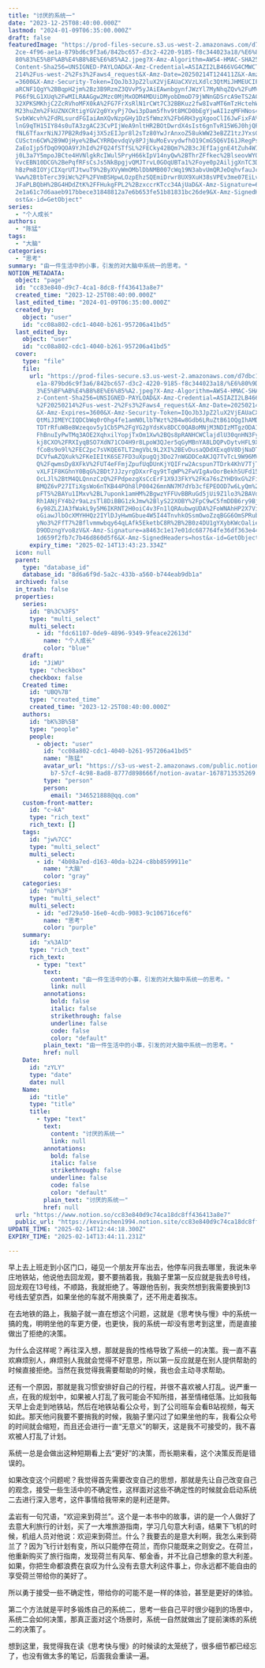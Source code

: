 ```yaml
---
title: "讨厌的系统一"
date: "2023-12-25T08:40:00.000Z"
lastmod: "2024-01-09T06:35:00.000Z"
draft: false
featuredImage: "https://prod-files-secure.s3.us-west-2.amazonaws.com/d7dbc101-8\
  2ce-4f96-ae1a-879bd6c9f3a6/842bc657-d3c2-4220-9185-f8c344023a18/%E6%80%9D%E8%\
  80%83%E5%BF%AB%E4%B8%8E%E6%85%A2.jpeg?X-Amz-Algorithm=AWS4-HMAC-SHA256&X-Amz-\
  Content-Sha256=UNSIGNED-PAYLOAD&X-Amz-Credential=ASIAZI2LB466VG4CMWCT%2F20250\
  214%2Fus-west-2%2Fs3%2Faws4_request&X-Amz-Date=20250214T124411Z&X-Amz-Expires\
  =3600&X-Amz-Security-Token=IQoJb3JpZ2luX2VjEAUaCXVzLXdlc3QtMiJHMEUCIFLhvkjCeH\
  aRCNF1QgY%2BBqpH2jm%2Bz3B9RzmZ3QVvP5yJAiEAwnbgynfJWzYl7MyNhqZQv%2FuMVxLwWOzHt\
  P66f9LG1XUq%2FwMILRAAGgw2Mzc0MjMxODM4MDUiDMyobDmoD79jWNnGDSrcA9eTS2ACS%2FCU0T\
  32XPKSMKhjC2ZcRVhoMFX0kA%2FG7FrXsRlN1rCWt7C32BBKuz2fw8IvaMT6mTzHctehW89nfyrIn\
  M23huZm%2FkUZNXCRtigYGV2g0YxyPj7Owi3pDam5fhv9t8MCD0bEgYjwAI1zqMFHNos4x2lR26LI\
  SvbKWcvh%2FdRLsurdFGIaiAmXQvNzpGHy1DzSfWmzX%2Fb6RH3ygXgooClI6JwFixFA%2B0WAeZD\
  lnG9qTH15IY84s0uTA3zgAC23CvPIjWeA9nltHR2BOtDwrdX4sIst6gnTvR15W6J0hjQPIhUz6auT\
  fNL6TfaxrNiNJ7PB2Rd9a4j3X5zEIJpr8l2sTz80YwJrAnxoZ58ukWW23eBZZ1tzJYxsGZhq9bQT2\
  CUSctn6CW%2B9WOjHye%2BwCYRRQevdqVy8PJjNuMoEvvydwfhO19CmG5Q6VI61JRegPsgXJpniMI\
  ZaEoIjp5fDqO9QOA9YJhId%2FQ24fSTfSL%2FECky42BQm7%2B3cJEfIajgnE4tZuh4WI73LXTHSh\
  j0L3a7Y5mpoJBCte4HVNlgkRcIWul5PryH66kIpV14nyQw%2BThrZFfkec%2BlseovWYQ%2FJltsj\
  VvcEBN10DCG%2BePqfRFsCsJs5NkBpgjvQMJTrvL0GOqUBTa1%2Foye0p2AiljgXnTC3DI4zUUrpu\
  hBzPm8IOYjCIXqrUTJtwuT9%2ByXVyWmOMblDbNMB007cWq19N3abvUmQRJeDqhvfauJcsV90KYtP\
  Vww%2BtbTerc39iWc%2F%2FVmBSHpwLOzpEhzSQEmiDrwr8UX9XuH38sVPEv3me07EiLvj7cXR71T\
  JFaPLBQbH%2BG4HDdZtK%2FFHukgFPL2%2BzxccrKTcc34AjUaD&X-Amz-Signature=650041ab6\
  2e1a61c7d6aaeb917bbece31848812a7e6b653fe51b81831bc26de9&X-Amz-SignedHeaders=h\
  ost&x-id=GetObject"
series:
  - "个人成长"
authors:
  - "陈猛"
tags:
  - "大脑"
categories:
  - "思考"
summary: "由一件生活中的小事，引发的对大脑中系统一的思考。"
NOTION_METADATA:
  object: "page"
  id: "cc83e840-d9c7-4ca1-8dc8-ff436413a8e7"
  created_time: "2023-12-25T08:40:00.000Z"
  last_edited_time: "2024-01-09T06:35:00.000Z"
  created_by:
    object: "user"
    id: "cc08a802-cdc1-4040-b261-957206a41bd5"
  last_edited_by:
    object: "user"
    id: "cc08a802-cdc1-4040-b261-957206a41bd5"
  cover:
    type: "file"
    file:
      url: "https://prod-files-secure.s3.us-west-2.amazonaws.com/d7dbc101-82ce-4f96-a\
        e1a-879bd6c9f3a6/842bc657-d3c2-4220-9185-f8c344023a18/%E6%80%9D%E8%80%8\
        3%E5%BF%AB%E4%B8%8E%E6%85%A2.jpeg?X-Amz-Algorithm=AWS4-HMAC-SHA256&X-Am\
        z-Content-Sha256=UNSIGNED-PAYLOAD&X-Amz-Credential=ASIAZI2LB46622EJKCTA\
        %2F20250214%2Fus-west-2%2Fs3%2Faws4_request&X-Amz-Date=20250214T124323Z\
        &X-Amz-Expires=3600&X-Amz-Security-Token=IQoJb3JpZ2luX2VjEAUaCXVzLXdlc3\
        QtMiJIMEYCIQDCbWq0rOhg4fe1amN0LlbTWzt%2B4w8Gdb6LRuZtB61OQgIhAMDVAtEhm3t\
        TDTrRfuW8e8Wzeqov5y1Cb5P%2FgYG2pYdsKv8DCC0QABoMNjM3NDIzMTgzODA1IgzQLWBZ\
        FhBnuIyPwTMq3AOE2XqhxilYopjTxOm1Xw%2BQs8pRANHCWClajdlU30qnHN3Fy6O%2Bznl\
        kj8CXO%2FRXIyqBSO7XdN71CO4H9r8LpoW3QJer5qGyMBnYA8LDQPvDytvHFL9Xu7k8TUxW\
        fCoBs9o9l%2FEC2pc7sVKQE6TLT2mgVbL9L2XI%2BEvDusaQDdXExq0V8DjNaDTXiUjgZll\
        DCVfwAZQXuk%2FKeIEItK6SE7FD3uXpugQj3Do27nWGDDCeAKJQ7TvTcL9W96MVWGxeC16I\
        Q%2FqwmsDy8XFkV%2FUT4eFFmjZpufUqDUnKjYQIFrw2Acspun7TDrk4KhV7TjT9MZ7Tmqt\
        vXLFIF8KGhnY0BqG%2BDt7JJzyrgDXxrFqy9tTqWP%2FwVIgAvOorBekh5UFd15ssDnDoub\
        OcLJl%2BtM4QLQnnzCzQ%2FPdpezgXsCcErF1X9J3FkY%2FKa76sZYHD9xG%2Fik7Vm5O%2\
        BMQZ6vP27ITiXgsWo6nTKB44POh8lP00426mnNN7M7dYb3cfEPEOOD7w6LyQm%2FxFmOxIK\
        pFT5%2BAYu1IMxv%2BL7uponk1amHM%2BgwzYFFUvBBRuGd5jUi9Z1lo3%2BAVdUrXXIY25\
        Rh1ANjFY4b2r9aLzsTl8DiBBG1zkJmw%2BlyS22XOBY%2FpC9wC5fmDDB6ry9BjqkAaY%2B\
        6y98ZLZJA3fWakL9y5M6IKRNT2H0oiC4v3Fn1lQRAubwgUDA%2FoWNAhHP2X7VicpAQrqvi\
        oGiawJlbOcXMYHHQz2IYlDJyHwmGbue4W5I44TnvhkOSsmOwoZzqBGG6OmSPRub1oDDpxt7\
        yNo3%2FfT7%2Bflvmmwbqy64qLAfk5EketbC8R%2B%2B0z4DU1gYXybKWcOalieN68H1KEb\
        D9ODzngYvo8zV&X-Amz-Signature=a8463c1e17e01dc687764fe36df363e4485250805\
        1d659f2fb7c7b46d860d5f6&X-Amz-SignedHeaders=host&x-id=GetObject"
      expiry_time: "2025-02-14T13:43:23.334Z"
  icon: null
  parent:
    type: "database_id"
    database_id: "8d6a6f9d-5a2c-433b-a560-b744eab9db1a"
  archived: false
  in_trash: false
  properties:
    series:
      id: "B%3C%3FS"
      type: "multi_select"
      multi_select:
        - id: "fdc61107-0de9-4896-9349-9feace22613d"
          name: "个人成长"
          color: "blue"
    draft:
      id: "JiWU"
      type: "checkbox"
      checkbox: false
    Created time:
      id: "UBQ%7B"
      type: "created_time"
      created_time: "2023-12-25T08:40:00.000Z"
    authors:
      id: "bK%3B%5B"
      type: "people"
      people:
        - object: "user"
          id: "cc08a802-cdc1-4040-b261-957206a41bd5"
          name: "陈猛"
          avatar_url: "https://s3-us-west-2.amazonaws.com/public.notion-static.com/775523\
            b7-57cf-4c98-8ad8-8777d898666f/notion-avatar-1678713535269.png"
          type: "person"
          person:
            email: "346521888@qq.com"
    custom-front-matter:
      id: "c~kA"
      type: "rich_text"
      rich_text: []
    tags:
      id: "jw%7CC"
      type: "multi_select"
      multi_select:
        - id: "4b08a7ed-d163-40da-b224-c8bb8599911e"
          name: "大脑"
          color: "gray"
    categories:
      id: "nbY%3F"
      type: "multi_select"
      multi_select:
        - id: "ed729a50-16e0-4cdb-9083-9c106716cef6"
          name: "思考"
          color: "purple"
    summary:
      id: "x%3AlD"
      type: "rich_text"
      rich_text:
        - type: "text"
          text:
            content: "由一件生活中的小事，引发的对大脑中系统一的思考。"
            link: null
          annotations:
            bold: false
            italic: false
            strikethrough: false
            underline: false
            code: false
            color: "default"
          plain_text: "由一件生活中的小事，引发的对大脑中系统一的思考。"
          href: null
    Date:
      id: "zYLY"
      type: "date"
      date: null
    Name:
      id: "title"
      type: "title"
      title:
        - type: "text"
          text:
            content: "讨厌的系统一"
            link: null
          annotations:
            bold: false
            italic: false
            strikethrough: false
            underline: false
            code: false
            color: "default"
          plain_text: "讨厌的系统一"
          href: null
  url: "https://www.notion.so/cc83e840d9c74ca18dc8ff436413a8e7"
  public_url: "https://kevinchen1994.notion.site/cc83e840d9c74ca18dc8ff436413a8e7"
UPDATE_TIME: "2025-02-14T12:44:18.300Z"
EXPIRY_TIME: "2025-02-14T13:44:11.231Z"

---
```

<link rel="stylesheet" href="https://cdn.jsdelivr.net/npm/katex@0.16.2/dist/katex.min.css" integrity="sha384-bYdxxUwYipFNohQlHt0bjN/LCpueqWz13HufFEV1SUatKs1cm4L6fFgCi1jT643X" crossorigin="anonymous">


早上去上班走到小区门口，碰见一个朋友开车出去，他停车问我去哪里，我说朱辛庄地铁站，他说他去回龙观，要不要捎着我，我脑子里第一反应就是我去8号线，回龙观在13号线，不顺路，我就拒绝了。等跟他告别，我突然想到我需要换到13号线去望京西，如果坐他的车就不用换乘了，还不用走着挨冻。


在去地铁的路上，我脑子就一直在想这个问题，这就是《思考快与慢》中的系统一搞的鬼，明明坐他的车更方便，也更快，我的系统一却没有思考到这里，而是直接做出了拒绝的决策。


为什么会这样呢？再往深入想，那就是我的性格导致了系统一的决策。我一直不喜欢麻烦别人，麻烦别人我就会觉得不好意思，所以第一反应就是在别人提供帮助的时候直接拒绝。当然在我觉得我需要帮助的时候，我也会主动寻求帮助。


还有一个原因，那就是我习惯安排好自己的行程，并很不喜欢被人打乱。说严重一点，在我的规划中，如果被人打乱了我可能会不知所措，甚至情绪低落。比如我每天早上会走到地铁站，然后在地铁站看公众号，到了公司班车会看B站视频，每天如此。那天他问我要不要捎我的时候，我脑子里闪过了如果坐他的车，我看公众号的时间就会缩短，而且还会进行一直“无意义”的聊天，这是我不可接受的，我不喜欢被人打乱了计划。


系统一总是会做出这种短期看上去“更好”的决策，而长期来看，这个决策反而是错误的。


如果改变这个问题呢？我觉得首先需要改变自己的思想，那就是先让自己改变自己的观念，接受一些生活中的不确定性，这样面对这些不确定性的时候就会启动系统二去进行深入思考，这件事情给我带来的是利还是弊。


孟岩有一句咒语，“欢迎来到荷兰”。这个是一本书中的故事，讲的是一个人做好了去意大利旅行的计划，买了一大堆旅游指南，学习几句意大利语，结果下飞机的时候，机组人员对他说：欢迎来到荷兰。什么？我要去的是意大利啊，我怎么来到荷兰了？因为飞行计划有变，所以只能停在荷兰，而你只能既来之则安之。在荷兰，他重新购买了旅行指南，发现荷兰有风车、郁金香，并不比自己想象的意大利差。如果，你把生命都浪费在哀叹为什么没有去意大利这件事上，你永远都不能自由的享受荷兰带给你的美好了。


所以勇于接受一些不确定性，带给你的可能不是一样的体验，甚至是更好的体验。


第二个方法就是平时多锻炼自己的系统二，思考一些自己平时很少碰到的场景中，系统二会如何决策，那真正面对这个场景时，系统一自然就做出了提前演练的系统二的决策了。


想到这里，我觉得我在读《思考快与慢》的时候读的太笼统了，很多细节都已经忘了，也没有做太多的笔记，后面我会重读一遍。

